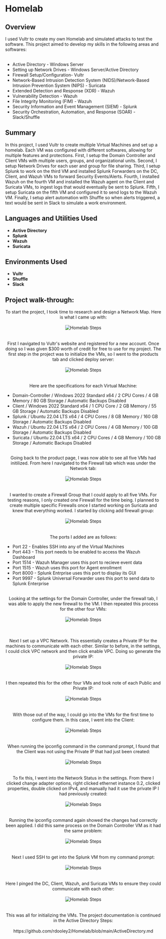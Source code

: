 <h1>Homelab</h1>


<h2>Overview</h2>
I used Vultr to create my own Homelab and simulated attacks to test the software. This project aimed to develop my skills in the following areas and softwares:
<br><br>
<ul>
 <li>Active Directory - Windows Server</li>
 <li>Setting up Network Drives - Windows Server/Active Directory</li>
 <li>Firewall Setup/Configuration- Vultr</li>
 <li>Network-Based Intrusion Detection System (NIDS)/Network-Based Intrusion Prevention System (NIPS) - Suricata</li>
 <li>Extended Detection and Response (XDR) - Wazuh</li>
 <li>Vulnerability Detection - Wazuh</li>
 <li>File Integrity Monitoring (FIM) - Wazuh</li>
 <li>Security Information and Event Management (SIEM) - Splunk</li>
 <li>Security Orchestration, Automation, and Response (SOAR) - Slack/Shuffle</li>
</ul>

<h2>Summary</h2>
In this project, I used Vultr to create multiple Virtual Machines and set up a homelab. Each VM was configured with different softwares, allowing for multiple features and protections. First, I setup the Domain Controller and Client VMs with multiple users, groups, and organizational units. Second, I setup Network Drives for each user and group for file sharing. Third, I setup Splunk to work on the third VM and installed Splunk Forwarders on the DC, Client, and Wazuh VMs to forward Security Events/Alerts. Fourth, I installed Wazuh on the fourth VM and installed the Wazuh agent on the Client and Suricata VMs, to ingest logs that would eventually be sent to Splunk. Fifth, I setup Suricata on the fifth VM and configured it to send logs to the Wazuh VM. Finally, I setup alert automation with Shuffle so when alerts triggered, a text would be sent in Slack to simulate a work environment.


<h2>Languages and Utilities Used</h2>

- <b>Active Directory</b>
- <b>Splunk</b>
- <b>Wazuh</b>
- <b>Suricata</b>

<h2>Environments Used </h2>

- <b>Vultr</b>
- <b>Shuffle</b>
- <b>Slack</b>

<h2>Project walk-through:</h2>

<p align="center">
To start the project, I took time to research and design a Network Map. Here is what I came up with: <br/><br />
<img src="https://i.imgur.com/Byrxdd4.png" alt="Homelab Steps">
<br />
<br />
<br />
First I navigated to Vultr's website and registered for a new account. Once doing so I was given $300 worth of credit for free to use for my project. The first step in the project was to initialize the VMs, so I went to the products tab and clicked deploy server: <br/><br />
<img src="https://i.imgur.com/GqitfmU.png" alt="Homelab Steps">
<br />
<br />
<br />
Here are the specifications for each Virtual Machine:
<ul>
 <li>Domain-Controller / Windows 2022 Standard x64 / 2 CPU Cores / 4 GB Memory / 80 GB Storage / Automatic Backups Disabled</li>
 <li>Client / Windows 2022 Standard x64 / 1 CPU Core / 2 GB Memory / 55 GB Storage / Automatic Backups Disabled</li>
 <li>Splunk / Ubuntu 22.04 LTS x64 / 4 CPU Cores / 8 GB Memory / 160 GB Storage / Automatic Backups Disabled</li>
 <li>Wazuh / Ubuntu 22.04 LTS x64 / 2 CPU Cores / 4 GB Memory / 100 GB Storage / Automatic Backups Disabled</li>
 <li>Suricata / Ubuntu 22.04 LTS x64 / 2 CPU Cores / 4 GB Memory / 100 GB Storage / Automatic Backups Disabled</li>
</ul>
<p align="center">
<br />
Going back to the product page, I was now able to see all five VMs had initilized. From here I navigated to the Firewall tab which was under the Network tab: <br/><br />
<img src="https://i.imgur.com/TTrI7oZ.png" alt="Homelab Steps">
<br />
<br />
<br />
I wanted to create a Firewall Group that I could apply to all five VMs. For testing reasons, I only created one Firewall for the time being. I planned to create multiple specific Firewalls once I started working on Suricata and knew that everything worked. I started by clicking add firewall group: <br/><br />
<img src="https://i.imgur.com/ypHVddz.png" alt="Homelab Steps">
<br />
<br />
<br />
The ports I added are as follows:
<ul>
 <li>Port 22 - Enables SSH into any of the Virtual Machines</li>
 <li>Port 443 - This port needs to be enabled to access the Wazuh Dashboard</li>
 <li>Port 1514 - Wazuh Manager uses this port to recieve event data</li>
 <li>Port 1515 - Wazuh uses this port for Agent enrollment</li>
 <li>Port 8000 - Splunk Entrprise uses this port to display its GUI</li>
 <li>Port 9997 - Splunk Universal Forwarder uses this port to send data to Splunk Enterprise</li>
</ul>
<p align="center">
<br />
Looking at the settings for the Domain Controller, under the firewall tab, I was able to apply the new firewall to the VM. I then repeated this process for the other four VMs: <br/><br />
<img src="https://i.imgur.com/VnT4YHp.png" alt="Homelab Steps">
<br />
<br />
<br />
<br />
Next I set up a VPC Network. This essentially creates a Private IP for the machines to communicate with each other. Similar to before, in the settings, I could click VPC network and then click enable VPC. Doing so generate the private IP: <br/><br />
<img src="https://i.imgur.com/I1gs3dH.png" alt="Homelab Steps">
<br />
<br />
<br />
I then repeated this for the other four VMs and took note of each Public and Private IP: <br/><br />
<img src="https://i.imgur.com/fYYWQT7.png" alt="Homelab Steps">
<br />
<br />
<br /> 
With those out of the way, I could go into the VMs for the first time to configure them. In this case, I went into the Client: <br/><br />
<img src="https://i.imgur.com/s37qx1g.png" alt="Homelab Steps">
<br />
<br />
<br />
When running the ipconfig command in the command prompt, I found that the Client was not using the Private IP that had just been created: <br/><br />
<img src="https://i.imgur.com/zFDlksc.png" alt="Homelab Steps">
<br />
<br />
<br />
To fix this, I went into the Network Status in the settings. From there I clicked change adapter options, right clicked ethernet instance 0.2, clicked properties, double clicked on IPv4, and manually had it use the private IP I had previously created: <br/><br />
<img src="https://i.imgur.com/3W5G5ma.png" alt="Homelab Steps">
<br />
<br />
<br />
Running the ipconfig command again showed the changes had correctly been applied. I did this same process on the Domain Controller VM as it had the same problem: <br/><br />
<img src="https://i.imgur.com/2i9eu0n.png" alt="Homelab Steps">
<br />
<br />
<br />
Next I used SSH to get into the Splunk VM from my command prompt: <br/><br />
<img src="https://i.imgur.com/HcNyM2p.png" alt="Homelab Steps">
<br />
<br />
<br />
Here I pinged the DC, Client, Wazuh, and Suricata VMs to ensure they could communicate with each other: <br/><br />
<img src="https://i.imgur.com/IC6b7ns.png" alt="Homelab Steps">
<br />
<br />
<br />
This was all for initializing the VMs. The project documentation is continued in the Active Directory Steps: <br/><br />
https://github.com/rdooley2/Homelab/blob/main/ActiveDirectory.md

